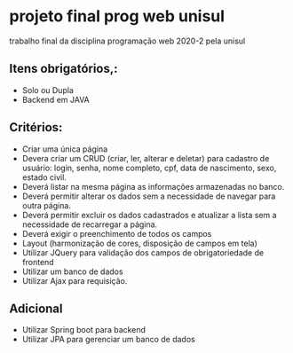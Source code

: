 # projeto final prog web unisul
 trabalho final da disciplina programação web 2020-2 pela unisul
## Itens obrigatórios,:
* Solo ou Dupla
* Backend em JAVA

## Critérios:
* Criar uma única página
* Devera criar um CRUD (criar, ler, alterar e deletar) para cadastro de usuário: 
login, senha, nome completo, cpf, data de nascimento, sexo, estado civil.
* Deverá listar na mesma página as informações armazenadas no banco.
* Deverá permitir alterar os dados sem a necessidade de navegar para outra 
página. 
* Deverá permitir excluir os dados cadastrados e atualizar a lista sem a 
necessidade de recarregar a página.
* Deverá exigir o preenchimento de todos os campos
* Layout (harmonização de cores, disposição de campos em tela)
* Utilizar JQuery para validação dos campos de obrigatoriedade de frontend
* Utilizar um banco de dados
* Utilizar Ajax para requisição.

## Adicional
* Utilizar Spring boot para backend 
* Utilizar JPA para gerenciar um banco de dados